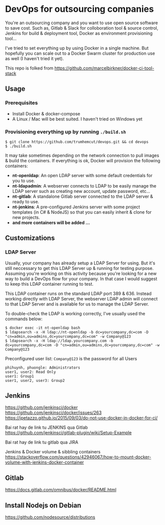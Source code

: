 # DevOps for outsourcing companies
You're an outsourcing company and you want to use open source software to save cost. Such as, Gitlab & Slack for colloboration tool & source control, Jenkins for build & deployment tool, Docker as environment provisioning tool...

I've tried to set everything up by using Docker in a single machine. But hopefully you can scale out to a Docker Swarm cluster for production use as well (I haven't tried it yet).

This repo is folked from https://github.com/marcelbirkner/docker-ci-tool-stack

## Usage
### Prerequisites
* Install Docker & docker-compose
* A Linux / Mac will be best suited. I haven't tried on Windows yet

### Provisioning everything up by running ```./build.sh```
```
$ git clone https://github.com/trumhemcut/devops.git && cd devops
$ ./build.sh
```
It may take sometimes depending on the network connection to pull images & build the containers. If everything is ok, Docker will provision the following containers:
- **nt-openldap**: An open LDAP server with some default credentials for you to use.
- **nt-ldapadmin**: A webserver connects to LDAP to be easily manage the LDAP server such as creating new account, update password, etc...
- **nt-gitlab**: A standalone Gitlab server connected to the LDAP server & ready to use.
- **nt-jenkins**: A pre-configured Jenkins server with some project templates (in C# & NodeJS) so that you can easily inherit & clone for new projects.
- **and more containers will be added ...** 
### 

## Customizations
### LDAP Server
Usually, your company has already setup a LDAP Server for using. But it's still neccessary to get this LDAP Server up & running for testing purpose. Assuming you're working on this activity because you're looking for a new way to build a DevOps flow for your company. In that case I would suggest to keep this LDAP container running to test.

This LDAP container runs on the standard LDAP port 389 & 636. Instead working directly with LDAP Server, the webserver LDAP admin will connect to that LDAP Server and is available for us to manage the LDAP Server.

To double-check the LDAP is working correctly, I've usually used the commands below:
```
$ docker exec -it nt-openldap bash
$ ldapsearch -x -H ldap://nt-openldap -b dc=yourcompany,dc=com -D "cn=admin,ou=admins,dc=yourcompany,dc=com" -w Company@123
$ ldapsearch -x -H ldap://ldap.yourcompany.com -b dc=yourcompany,dc=com -D "cn=admin,ou=admins,dc=yourcompany,dc=com" -w Company@123
```

Preconfigured user list:
`Company@123` is the password for all Users
```
phihuynh, phuongle: Administrators
user1, user2: Read Only
user1: Group1
user1, user2, user3: Group2
```

## Jenkins
https://github.com/jenkinsci/docker
https://github.com/jenkinsci/docker/issues/263
https://jpetazzo.github.io/2015/09/03/do-not-use-docker-in-docker-for-ci/

Bai rat hay de link tu JENKINS qua Gitlab
https://github.com/jenkinsci/gitlab-plugin/wiki/Setup-Example

Bai rat hay de link tu gitlab qua JIRA

Jenkins & Docker volume & sibbling containers
https://stackoverflow.com/questions/42946067/how-to-mount-docker-volume-with-jenkins-docker-container

## Gitlab
https://docs.gitlab.com/omnibus/docker/README.html

## Install Nodejs on Debian
https://github.com/nodesource/distributions